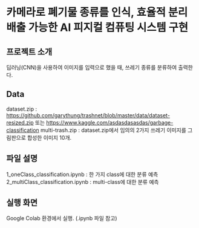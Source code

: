 # 카메라로 폐기물 종류를 인식, 효율적 분리배출 가능한 AI 피지컬 컴퓨팅 시스템 구현

## 프로젝트 소개
딥러닝(CNN)을 사용하여 이미지를 입력으로 했을 때, 쓰레기 종류를 분류하여 출력한다.

## Data
dataset.zip : https://github.com/garythung/trashnet/blob/master/data/dataset-resized.zip 또는 https://www.kaggle.com/asdasdasasdas/garbage-classification
multi-trash.zip : dataset.zip에서 임의의 2가지 쓰레기 이미지를 그림판으로 합성한 이미지 10개.

## 파일 설명
1_oneClass_classification.ipynb : 한 가지 class에 대한 분류 예측
2_multiClass_classification.ipynb : multi-class에 대한 분류 예측

## 실행 화면
Google Colab 환경에서 실행.
(.ipynb 파일 참고)

